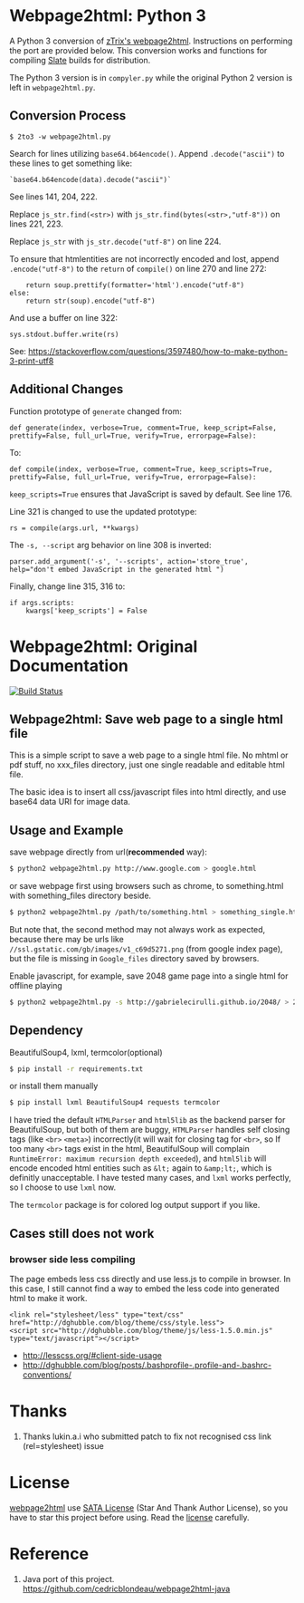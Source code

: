 
# Webpage2html: Python 3

A Python 3 conversion of [zTrix's webpage2html](https://github.com/zTrix/webpage2html). Instructions on performing the port are provided below. This conversion works and functions for compiling [Slate](https://github.com/lord/slate) builds for distribution. 

The Python 3 version is in `compyler.py` while the original Python 2 version is left in `webpage2html.py`.

## Conversion Process

    $ 2to3 -w webpage2html.py

Search for lines utilizing `base64.b64encode()`. Append `.decode("ascii")` to these lines to get something like:

    `base64.b64encode(data).decode("ascii")`

See lines 141, 204, 222.

Replace `js_str.find(<str>)` with `js_str.find(bytes(<str>,"utf-8"))` on lines 221, 223.

Replace `js_str` with `js_str.decode("utf-8")` on line 224.

To ensure that htmlentities are not incorrectly encoded and lost, append `.encode("utf-8")` to the `return` of `compile()` on line 270 and line 272:

        return soup.prettify(formatter='html').encode("utf-8")
    else:
        return str(soup).encode("utf-8")
    
And use a buffer on line 322:

    sys.stdout.buffer.write(rs)
    
See:
https://stackoverflow.com/questions/3597480/how-to-make-python-3-print-utf8

## Additional Changes

Function prototype of `generate` changed from:

    def generate(index, verbose=True, comment=True, keep_script=False, prettify=False, full_url=True, verify=True, errorpage=False):

To:

    def compile(index, verbose=True, comment=True, keep_scripts=True, prettify=False, full_url=True, verify=True, errorpage=False):
   
`keep_scripts=True` ensures that JavaScript is saved by default. See line 176.

Line 321 is changed to use the updated prototype:

    rs = compile(args.url, **kwargs)
    
The `-s, --script` arg behavior on line 308 is inverted:

    parser.add_argument('-s', '--scripts', action='store_true', help="don't embed JavaScript in the generated html ")

Finally, change line 315, 316 to:

    if args.scripts:
        kwargs['keep_scripts'] = False

# Webpage2html: Original Documentation

[![Build Status](https://travis-ci.org/zTrix/webpage2html.png)](https://travis-ci.org/zTrix/webpage2html)

## Webpage2html: Save web page to a single html file

This is a simple script to save a web page to a single html file. No mhtml or pdf stuff, no xxx_files directory, just one single readable and editable html file.

The basic idea is to insert all css/javascript files into html directly, and use base64 data URI for image data.

## Usage and Example

save webpage directly from url(**recommended** way):

```bash
$ python2 webpage2html.py http://www.google.com > google.html
```

or save webpage first using browsers such as chrome, to something.html with something_files directory beside.

```bash
$ python2 webpage2html.py /path/to/something.html > something_single.html
```

But note that, the second method may not always work as expected, because there may be urls like `//ssl.gstatic.com/gb/images/v1_c69d5271.png` (from google index page), but the file is missing in `Google_files` directory saved by browsers.

Enable javascript, for example, save 2048 game page into a single html for offline playing

```bash
$ python2 webpage2html.py -s http://gabrielecirulli.github.io/2048/ > 2048.html
```

## Dependency

BeautifulSoup4, lxml, termcolor(optional)

```bash
$ pip install -r requirements.txt
```

or install them manually

```bash
$ pip install lxml BeautifulSoup4 requests termcolor
```

I have tried the default `HTMLParser` and `html5lib` as the backend parser for BeautifulSoup, but both of them are buggy, `HTMLParser` handles self closing tags (like `<br>` `<meta>`) incorrectly(it will wait for closing tag for `<br>`, so If too many `<br>` tags exist in the html, BeautifulSoup will complain `RuntimeError: maximum recursion depth exceeded`), and `html5lib` will encode encoded html entities such as `&lt;` again to `&amp;lt;`, which is definitly unacceptable. I have tested many cases, and `lxml` works perfectly, so I choose to use `lxml` now.

The `termcolor` package is for colored log output support if you like.

## Cases still does not work

### browser side less compiling

The page embeds less css directly and use less.js to compile in browser. In this case, I still cannot find a way to embed the less code into generated html to make it work.

```
<link rel="stylesheet/less" type="text/css" href="http://dghubble.com/blog/theme/css/style.less">
<script src="http://dghubble.com/blog/theme/js/less-1.5.0.min.js" type="text/javascript"></script>
```

 - http://lesscss.org/#client-side-usage
 - http://dghubble.com/blog/posts/.bashprofile-.profile-and-.bashrc-conventions/

# Thanks

 1. Thanks lukin.a.i who submitted patch to fix not recognised css link (rel=stylesheet) issue

# License

[webpage2html] use [SATA License](LICENSE.txt) (Star And Thank Author License), so you have to star this project before using. Read the [license](LICENSE.txt) carefully.

# Reference

 1. Java port of this project. https://github.com/cedricblondeau/webpage2html-java

[webpage2html]:https://github.com/zTrix/webpage2html


